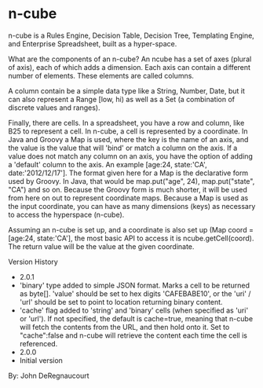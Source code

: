 n-cube
======
n-cube is a Rules Engine, Decision Table, Decision Tree, Templating Engine, and Enterprise Spreadsheet, built as a hyper-space.  

What are the components of an n-cube?
An ncube has a set of axes (plural of axis), each of which adds a dimension.  Each axis can contain a different number of elements.  These elements are called columns.

A column contain be a simple data type like a String, Number, Date, but it can also represent a Range [low, hi) as well as a Set (a combination of discrete values and ranges).  

Finally, there are cells.  In a spreadsheet, you have a row and column, like B25 to represent a cell.  In n-cube, a cell is represented by a coordinate.  In Java and Groovy a Map is used, where the key is the name of an axis, and the value is the value that will 'bind' or match a column on the axis.  If a value does not match any column on an axis, you have the option of adding a 'default' column to the axis.  An example [age:24, state:'CA', date:'2012/12/17'].  The format given here for a Map is the declarative form used by Groovy.  In Java, that would be map.put("age", 24), map.put("state", "CA") and so on.  Because the Groovy form is much shorter, it will be used from here on out to represent coordinate maps.  Because a Map is used as the input coordinate, you can have as many dimensions (keys) as necessary to access the hyperspace (n-cube).

Assuming an n-cube is set up, and a coordinate is also set up (Map coord = [age:24, state:'CA'], the most basic API to access it is ncube.getCell(coord).  The return value will be the value at the given coordinate.  


Version History
* 2.0.1
 * 'binary' type added to simple JSON format.  Marks a cell to be returned as byte[].  'value' should be set to hex digits 'CAFEBABE10', or the 'uri' / 'url' should be set to point to location returning binary content.
 * 'cache' flag added to 'string' and 'binary' cells (when specified as 'uri' or 'url').  If not specified, the default is cache=true, meaning that n-cube will fetch the contents from the URL, and then hold onto it.  Set to "cache":false and n-cube will retrieve the content each time the cell is referenced.
* 2.0.0
 * Initial version

By: John DeRegnaucourt
